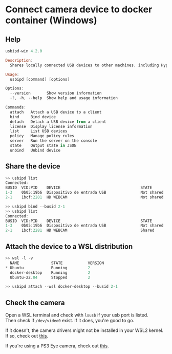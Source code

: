 # Connect camera device to docker container (Windows)

## Help

```powershell
usbipd-win 4.2.0

Description:
  Shares locally connected USB devices to other machines, including Hyper-V guests and WSL 2.

Usage:
  usbipd [command] [options]

Options:
  --version       Show version information
  -?, -h, --help  Show help and usage information

Commands:
  attach   Attach a USB device to a client
  bind     Bind device
  detach   Detach a USB device from a client
  license  Display license information
  list     List USB devices
  policy   Manage policy rules
  server   Run the server on the console
  state    Output state in JSON
  unbind   Unbind device
```

## Share the device

```powershell
>> usbipd list
Connected:
BUSID  VID:PID    DEVICE                                   STATE
1-3    0b05:19b6  Dispositivo de entrada USB               Not shared
2-1    1bcf:2281  HD WEBCAM                                Not shared
```

```powershell
>> usbipd bind --busid 2-1
>> usbipd list
Connected:
BUSID  VID:PID    DEVICE                                   STATE
1-3    0b05:19b6  Dispositivo de entrada USB               Not shared
2-1    1bcf:2281  HD WEBCAM                                Shared
```

## Attach the device to a WSL distribution

```powershell
>> wsl -l -v
  NAME              STATE           VERSION
* Ubuntu            Running         2
  docker-desktop    Running         2
  Ubuntu-22.04      Stopped         2

>> usbipd attach --wsl docker-desktop --busid 2-1
```

## Check the camera

Open a WSL terminal and check with `lsusb` if your usb port is listed.  
Then check if `/dev/video0` exist. If it does, you're good to go.  

If it doesn't, the camera drivers might not be installed in your WSL2 kernel. If so, check out [this](./wsl-kernel.md).

If you're using a PS3 Eye camera, check out [this](./ps3eye_wsl.md).
